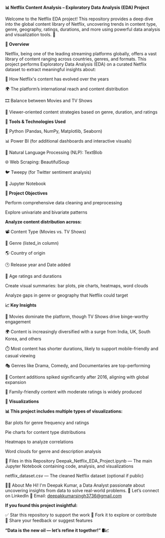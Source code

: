 **📊 Netflix Content Analysis – Exploratory Data Analysis (EDA) Project**


Welcome to the Netflix EDA project! This repository provides a deep dive into the global content library of Netflix, uncovering trends in content type, genre, geography, ratings, durations, and more using powerful data analysis and visualization tools. 🚀



**📌 Overview**


Netflix, being one of the leading streaming platforms globally, offers a vast library of content ranging across countries, genres, and formats. This project performs Exploratory Data Analysis (EDA) on a curated Netflix dataset to extract meaningful insights about:


📅 How Netflix's content has evolved over the years

🌍 The platform’s international reach and content distribution

🎞️ Balance between Movies and TV Shows

🧠 Viewer-oriented content strategies based on genre, duration, and ratings



**🧰 Tools & Technologies Used**


🐍 Python (Pandas, NumPy, Matplotlib, Seaborn)

📊 Power BI (for additional dashboards and interactive visuals)

💬 Natural Language Processing (NLP): TextBlob

🌐 Web Scraping: BeautifulSoup

🐦 Tweepy (for Twitter sentiment analysis)

📁 Jupyter Notebook



**🎯 Project Objectives**


Perform comprehensive data cleaning and preprocessing

Explore univariate and bivariate patterns


**Analyze content distribution across:**

📽️ Content Type (Movies vs. TV Shows)

🧾 Genre (listed_in column)

🌎 Country of origin

🕒 Release year and Date added

🧒 Age ratings and durations

Create visual summaries: bar plots, pie charts, heatmaps, word clouds

Analyze gaps in genre or geography that Netflix could target



**📈 Key Insights**


🎥 Movies dominate the platform, though TV Shows drive binge-worthy engagement

🌍 Content is increasingly diversified with a surge from India, UK, South Korea, and others

⏱️ Most content has shorter durations, likely to support mobile-friendly and casual viewing

🎭 Genres like Drama, Comedy, and Documentaries are top-performing

📆 Content additions spiked significantly after 2016, aligning with global expansion

🔞 Family-friendly content with moderate ratings is widely produced

**📸 Visualizations**

**📊 This project includes multiple types of visualizations:**

Bar plots for genre frequency and ratings

Pie charts for content type distributions

Heatmaps to analyze correlations

Word clouds for genre and description analysis


📂 Files in this Repository
Deepak_Netflix_EDA_Project.ipynb — The main Jupyter Notebook containing code, analysis, and visualizations

netflix_dataset.csv — The cleaned Netflix dataset (optional if public)


🙋‍♂️ About Me
Hi! I'm Deepak Kumar, a Data Analyst passionate about uncovering insights from data to solve real-world problems.
🔗 Let’s connect on LinkedIn
📧 Email: deepakkumarsingh3736@gmail.com


**If you found this project insightful:**

✅ Star this repository to support the work
🍴 Fork it to explore or contribute
💬 Share your feedback or suggest features

**“Data is the new oil — let’s refine it together!” 🛢️📈**
